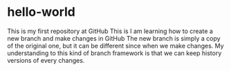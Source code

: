 # hello-world
This is my first repository at GitHub
This is I am learning how to create a new branch and make changes in GitHub
The new branch is simply a copy of the original one, but it can be different since when we make changes. 
My understanding to this kind of branch framework is that we can keep history versions of every changes. 
